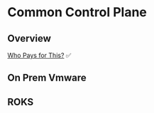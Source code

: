 # Common Control Plane

## Overview  

[Who Pays for This?]()  :white_check_mark:  

## On Prem Vmware

## ROKS

